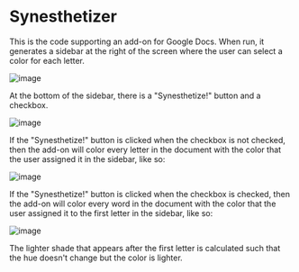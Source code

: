 # Synesthetizer

This is the code supporting an add-on for Google Docs. When run, it generates a sidebar at the right of the screen where the user can select a color for each letter. 

![image](https://github.com/vgmahadevan/Synesthetizer/assets/99775685/0eefe515-0c10-4fb6-ae13-6b7493e7fa01)

At the bottom of the sidebar, there is a "Synesthetize!" button and a checkbox. 

![image](https://github.com/vgmahadevan/Synesthetizer/assets/99775685/32e1e76f-9c27-4428-9569-535555f45415)

If the "Synesthetize!" button is clicked when the checkbox is not checked, then the add-on will color every letter in the document with the color that the user assigned it in the sidebar, like so:

![image](https://github.com/vgmahadevan/Synesthetizer/assets/99775685/26518888-eb95-4407-9f71-37c6d59e631f)

If the "Synesthetize!" button is clicked when the checkbox is checked, then the add-on will color every word in the document with the color that the user assigned it to the first letter in the sidebar, like so:

![image](https://github.com/vgmahadevan/Synesthetizer/assets/99775685/579b9780-da6f-4cff-aad1-4f05c09353a3)

The lighter shade that appears after the first letter is calculated such that the hue doesn't change but the color is lighter.
